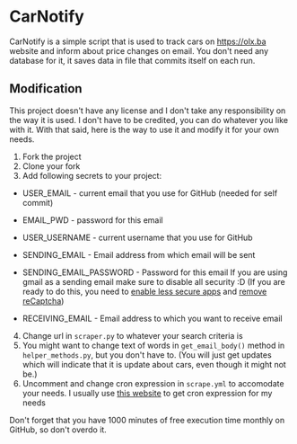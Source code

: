 # CarNotify

CarNotify is a simple script that is used to track cars on https://olx.ba website and inform about price changes on email.
You don't need any database for it, it saves data in file that commits itself on each run.

## Modification

This project doesn't have any license and I don't take any responsibility on the way it is used. I don't have to be credited, you can do whatever you like with it. With that said, here is the way to use it and modify it for your own needs.

1. Fork the project
2. Clone your fork
3. Add following secrets to your project:
  - USER_EMAIL - current email that you use for GitHub (needed for self commit)
  - EMAIL_PWD - password for this email
  - USER_USERNAME - current username that you use for GitHub

  - SENDING_EMAIL - Email address from which email will be sent
  - SENDING_EMAIL_PASSWORD - Password for this email
      If you are using gmail as a sending email make sure to disable all security :D 
      (If you are ready to do this, you need to [enable less secure apps](https://myaccount.google.com/lesssecureapps) and [remove reCaptcha](https://accounts.google.com/b/0/DisplayUnlockCaptcha))
  - RECEIVING_EMAIL - Email address to which you want to receive email

4. Change url in ```scraper.py``` to whatever your search criteria is
5. You might want to change text of words in ```get_email_body()``` method in ```helper_methods.py```, but you don't have to. (You will just get updates which will indicate that it is update about cars, even though it might not be.)
6. Uncomment and change cron expression in ```scrape.yml``` to accomodate your needs. I usually use [this website](https://crontab.guru/) to get cron expression for my needs

Don't forget that you have 1000 minutes of free execution time monthly on GitHub, so don't overdo it.